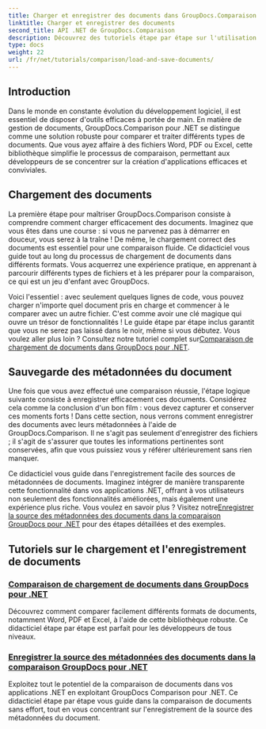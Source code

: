 ```yaml
---
title: Charger et enregistrer des documents dans GroupDocs.Comparaison pour .NET
linktitle: Charger et enregistrer des documents
second_title: API .NET de GroupDocs.Comparaison
description: Découvrez des tutoriels étape par étape sur l'utilisation de GroupDocs.Comparison pour .NET pour charger et enregistrer des documents de manière efficace. Idéal pour les développeurs cherchant à rationaliser les comparaisons de documents.
type: docs
weight: 22
url: /fr/net/tutorials/comparison/load-and-save-documents/
---
```

## Introduction

Dans le monde en constante évolution du développement logiciel, il est essentiel de disposer d'outils efficaces à portée de main. En matière de gestion de documents, GroupDocs.Comparison pour .NET se distingue comme une solution robuste pour comparer et traiter différents types de documents. Que vous ayez affaire à des fichiers Word, PDF ou Excel, cette bibliothèque simplifie le processus de comparaison, permettant aux développeurs de se concentrer sur la création d'applications efficaces et conviviales.

## Chargement des documents

La première étape pour maîtriser GroupDocs.Comparison consiste à comprendre comment charger efficacement des documents. Imaginez que vous êtes dans une course : si vous ne parvenez pas à démarrer en douceur, vous serez à la traîne ! De même, le chargement correct des documents est essentiel pour une comparaison fluide. Ce didacticiel vous guide tout au long du processus de chargement de documents dans différents formats. Vous acquerrez une expérience pratique, en apprenant à parcourir différents types de fichiers et à les préparer pour la comparaison, ce qui est un jeu d'enfant avec GroupDocs.

Voici l'essentiel : avec seulement quelques lignes de code, vous pouvez charger n'importe quel document pris en charge et commencer à le comparer avec un autre fichier. C'est comme avoir une clé magique qui ouvre un trésor de fonctionnalités ! Le guide étape par étape inclus garantit que vous ne serez pas laissé dans le noir, même si vous débutez. Vous voulez aller plus loin ? Consultez notre tutoriel complet sur[Comparaison de chargement de documents dans GroupDocs pour .NET](./load-documents/).

## Sauvegarde des métadonnées du document

Une fois que vous avez effectué une comparaison réussie, l'étape logique suivante consiste à enregistrer efficacement ces documents. Considérez cela comme la conclusion d'un bon film : vous devez capturer et conserver ces moments forts ! Dans cette section, nous verrons comment enregistrer des documents avec leurs métadonnées à l'aide de GroupDocs.Comparison. Il ne s'agit pas seulement d'enregistrer des fichiers ; il s'agit de s'assurer que toutes les informations pertinentes sont conservées, afin que vous puissiez vous y référer ultérieurement sans rien manquer.

Ce didacticiel vous guide dans l'enregistrement facile des sources de métadonnées de documents. Imaginez intégrer de manière transparente cette fonctionnalité dans vos applications .NET, offrant à vos utilisateurs non seulement des fonctionnalités améliorées, mais également une expérience plus riche. Vous voulez en savoir plus ? Visitez notre[Enregistrer la source des métadonnées des documents dans la comparaison GroupDocs pour .NET](./save-documents-metadata-source/) pour des étapes détaillées et des exemples.

## Tutoriels sur le chargement et l'enregistrement de documents
### [Comparaison de chargement de documents dans GroupDocs pour .NET](./load-documents/)
Découvrez comment comparer facilement différents formats de documents, notamment Word, PDF et Excel, à l'aide de cette bibliothèque robuste. Ce didacticiel étape par étape est parfait pour les développeurs de tous niveaux.
### [Enregistrer la source des métadonnées des documents dans la comparaison GroupDocs pour .NET](./save-documents-metadata-source/)
Exploitez tout le potentiel de la comparaison de documents dans vos applications .NET en exploitant GroupDocs Comparison pour .NET. Ce didacticiel étape par étape vous guide dans la comparaison de documents sans effort, tout en vous concentrant sur l'enregistrement de la source des métadonnées du document.